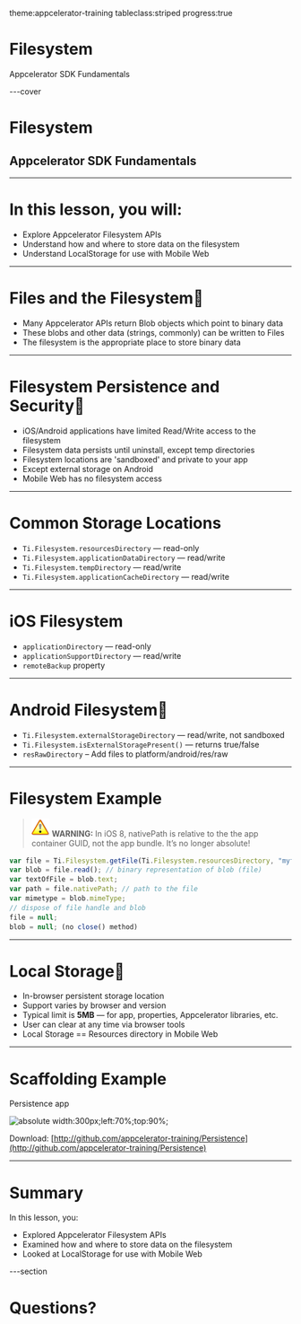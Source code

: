 theme:appcelerator-training
tableclass:striped
progress:true

# Filesystem

Appcelerator SDK Fundamentals

---cover

# Filesystem

## Appcelerator SDK Fundamentals

--- 

# In this lesson, you will:

- Explore Appcelerator Filesystem APIs
- Understand how and where to store data on the filesystem
- Understand LocalStorage for use with Mobile Web

--- 

# Files and the Filesystem
- Many Appcelerator APIs return Blob objects which point to binary data
- These blobs and other data (strings, commonly) can be written to Files
- The filesystem is the appropriate place to store binary data

--- 

# Filesystem Persistence and Security
- iOS/Android applications have limited Read/Write access to the filesystem
- Filesystem data persists until uninstall, except temp directories
- Filesystem locations are 'sandboxed' and private to your app
- Except external storage on Android
- Mobile Web has no filesystem access

--- 

# Common Storage Locations

- ```Ti.Filesystem.resourcesDirectory``` — read-only
- ```Ti.Filesystem.applicationDataDirectory``` — read/write
- ```Ti.Filesystem.tempDirectory``` — read/write
- ```Ti.Filesystem.applicationCacheDirectory``` — read/write

--- 

# iOS Filesystem

- ```applicationDirectory``` — read-only
- ```applicationSupportDirectory``` — read/write
- ```remoteBackup``` property

--- 

# Android Filesystem
- ```Ti.Filesystem.externalStorageDirectory``` — read/write, not sandboxed
- ```Ti.Filesystem.isExternalStoragePresent()``` — returns true/false
- ```resRawDirectory``` – Add files to platform/android/res/raw

--- 

# Filesystem Example

>![image001.png](../assets/tips/important.png) **WARNING:** In iOS 8, nativePath is relative to the the app container GUID, not the app bundle. It’s no longer absolute! 

```javascript
var file = Ti.Filesystem.getFile(Ti.Filesystem.resourcesDirectory, "myfile.txt"); 
var blob = file.read(); // binary representation of blob (file) 
var textOfFile = blob.text; 
var path = file.nativePath; // path to the file 
var mimetype = blob.mimeType; 
// dispose of file handle and blob 
file = null; 
blob = null; (no close() method) 
```

--- 

# Local Storage
- In-browser persistent storage location
- Support varies by browser and version
- Typical limit is **5MB** — for app, properties, Appcelerator libraries, etc.
- User can clear at any time via browser tools
- Local Storage == Resources directory in Mobile Web

--- 

# Scaffolding Example

Persistence app

![absolute width:300px;left:70%;top:90%;](assets/image5.png)

Download: [http://github.com/appcelerator-training/Persistence](http://github.com/appcelerator-training/Persistence)

--- 

# Summary

In this lesson, you:

- Explored Appcelerator Filesystem APIs
- Examined how and where to store data on the filesystem
- Looked at LocalStorage for use with Mobile Web

---section

# Questions?